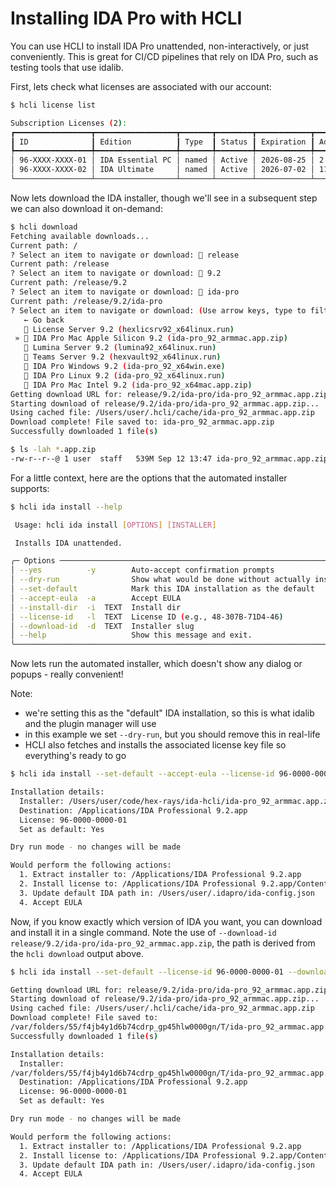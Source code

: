 # Installing IDA Pro with HCLI

You can use HCLI to install IDA Pro unattended, non-interactively, or just conveniently.
This is great for CI/CD pipelines that rely on IDA Pro, such as testing tools that use idalib.

First, lets check what licenses are associated with our account:

```bash
$ hcli license list

Subscription Licenses (2):
┏━━━━━━━━━━━━━━━━━┳━━━━━━━━━━━━━━━━━━┳━━━━━━━┳━━━━━━━━┳━━━━━━━━━━━━┳━━━━━━━━━━━━━━━━━━━━━━━━━━━━━━━━━━┓
┃ ID              ┃ Edition          ┃ Type  ┃ Status ┃ Expiration ┃ Addons                           ┃
┡━━━━━━━━━━━━━━━━━╇━━━━━━━━━━━━━━━━━━╇━━━━━━━╇━━━━━━━━╇━━━━━━━━━━━━╇━━━━━━━━━━━━━━━━━━━━━━━━━━━━━━━━━━┩
│ 96-XXXX-XXXX-01 │ IDA Essential PC │ named │ Active │ 2026-08-25 │ 2 decompiler(s)                  │
│ 96-XXXX-XXXX-02 │ IDA Ultimate     │ named │ Active │ 2026-07-02 │ 11 decompiler(s) + TEAMS, LUMINA │
└─────────────────┴──────────────────┴───────┴────────┴────────────┴──────────────────────────────────┘
```

Now lets download the IDA installer, though we'll see in a subsequent step we can also download it on-demand:
   

```bash
$ hcli download
Fetching available downloads...
Current path: /
? Select an item to navigate or download: 📁 release
Current path: /release
? Select an item to navigate or download: 📁 9.2
Current path: /release/9.2
? Select an item to navigate or download: 📁 ida-pro
Current path: /release/9.2/ida-pro
? Select an item to navigate or download: (Use arrow keys, type to filter)
   ← Go back
   📄 License Server 9.2 (hexlicsrv92_x64linux.run)
 » 📄 IDA Pro Mac Apple Silicon 9.2 (ida-pro_92_armmac.app.zip)
   📄 Lumina Server 9.2 (lumina92_x64linux.run)
   📄 Teams Server 9.2 (hexvault92_x64linux.run)
   📄 IDA Pro Windows 9.2 (ida-pro_92_x64win.exe)
   📄 IDA Pro Linux 9.2 (ida-pro_92_x64linux.run)
   📄 IDA Pro Mac Intel 9.2 (ida-pro_92_x64mac.app.zip)
Getting download URL for: release/9.2/ida-pro/ida-pro_92_armmac.app.zip
Starting download of release/9.2/ida-pro/ida-pro_92_armmac.app.zip...
Using cached file: /Users/user/.hcli/cache/ida-pro_92_armmac.app.zip
Download complete! File saved to: ida-pro_92_armmac.app.zip
Successfully downloaded 1 file(s)

$ ls -lah *.app.zip
-rw-r--r--@ 1 user  staff   539M Sep 12 13:47 ida-pro_92_armmac.app.zip
```

For a little context, here are the options that the automated installer supports:

```bash
$ hcli ida install --help

 Usage: hcli ida install [OPTIONS] [INSTALLER]

 Installs IDA unattended.

╭─ Options ──────────────────────────────────────────────────────────────────────────╮
│ --yes          -y        Auto-accept confirmation prompts                          │
│ --dry-run                Show what would be done without actually installing       │
│ --set-default            Mark this IDA installation as the default                 │
│ --accept-eula  -a        Accept EULA                                               │
│ --install-dir  -i  TEXT  Install dir                                               │
│ --license-id   -l  TEXT  License ID (e.g., 48-307B-71D4-46)                        │
│ --download-id  -d  TEXT  Installer slug                                            │
│ --help                   Show this message and exit.                               │
╰────────────────────────────────────────────────────────────────────────────────────╯
```
   
Now lets run the automated installer, which doesn't show any dialog or popups - really convenient!

Note:

  - we're setting this as the "default" IDA installation, so this is what idalib and the plugin manager will use
  - in this example we set `--dry-run`, but you should remove this in real-life
  - HCLI also fetches and installs the associated license key file so everything's ready to go
   

```bash
$ hcli ida install --set-default --accept-eula --license-id 96-0000-0000-01 ida-pro_92_armmac.app.zip --dry-run

Installation details:
  Installer: /Users/user/code/hex-rays/ida-hcli/ida-pro_92_armmac.app.zip
  Destination: /Applications/IDA Professional 9.2.app
  License: 96-0000-0000-01
  Set as default: Yes

Dry run mode - no changes will be made

Would perform the following actions:
  1. Extract installer to: /Applications/IDA Professional 9.2.app
  2. Install license to: /Applications/IDA Professional 9.2.app/Contents/MacOS
  3. Update default IDA path in: /Users/user/.idapro/ida-config.json
  4. Accept EULA
```

Now, if you know exactly which version of IDA you want, you can download and install it in a single command.
Note the use of `--download-id release/9.2/ida-pro/ida-pro_92_armmac.app.zip`, the path is derived from the `hcli download` output above.
  

```bash
$ hcli ida install --set-default --license-id 96-0000-0000-01 --download-id release/9.2/ida-pro/ida-pro_92_armmac.app.zip --dry-run

Getting download URL for: release/9.2/ida-pro/ida-pro_92_armmac.app.zip
Starting download of release/9.2/ida-pro/ida-pro_92_armmac.app.zip...
Using cached file: /Users/user/.hcli/cache/ida-pro_92_armmac.app.zip
Download complete! File saved to:
/var/folders/55/f4jb4y1d6b74cdrp_gp45hlw0000gn/T/ida-pro_92_armmac.app.zip
Successfully downloaded 1 file(s)

Installation details:
  Installer:
/var/folders/55/f4jb4y1d6b74cdrp_gp45hlw0000gn/T/ida-pro_92_armmac.app.zip
  Destination: /Applications/IDA Professional 9.2.app
  License: 96-0000-0000-01
  Set as default: Yes

Dry run mode - no changes will be made

Would perform the following actions:
  1. Extract installer to: /Applications/IDA Professional 9.2.app
  2. Install license to: /Applications/IDA Professional 9.2.app/Contents/MacOS
  3. Update default IDA path in: /Users/user/.idapro/ida-config.json
  4. Accept EULA
```

